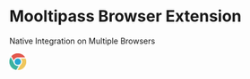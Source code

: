 # Mooltipass Browser Extension

Native Integration on Multiple Browsers

<img src="images/chrome.svg" alt="chrome" width="30px" height="30px" />
